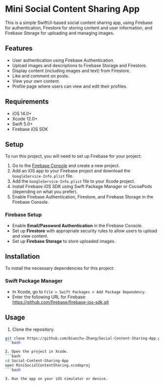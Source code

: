 # Mini Social Content Sharing App

This is a simple SwiftUI-based social content sharing app, using Firebase for authentication, Firestore for storing content and user information, and Firebase Storage for uploading and managing images.

## Features
- User authentication using Firebase Authentication.
- Upload images and descriptions to Firebase Storage and Firestore.
- Display content (including images and text) from Firestore.
- Like and comment on posts.
- View your own content.
- Profile page where users can view and edit their profiles.

## Requirements
- iOS 14.0+
- Xcode 12.0+
- Swift 5.0+
- Firebase iOS SDK

## Setup
To run this project, you will need to set up Firebase for your project:

1. Go to the [Firebase Console](https://console.firebase.google.com/) and create a new project.
2. Add an iOS app to your Firebase project and download the `GoogleService-Info.plist` file.
3. Add the `GoogleService-Info.plist` file to your Xcode project.
4. Install Firebase iOS SDK using Swift Package Manager or CocoaPods (depending on what you prefer).
5. Enable Firebase Authentication, Firestore, and Firebase Storage in the Firebase Console.

### Firebase Setup
- Enable **Email/Password Authentication** in the Firebase Console.
- Set up **Firestore** with appropriate security rules to allow users to upload and view content.
- Set up **Firebase Storage** to store uploaded images.

## Installation
To install the necessary dependencies for this project:

### Swift Package Manager
- In Xcode, go to `File > Swift Packages > Add Package Dependency`.
- Enter the following URL for Firebase:
https://github.com/firebase/firebase-ios-sdk.git

## Usage
1. Clone the repository.
 ```bash
 git clone https://github.com/Qiaochu-Zhang/Social-Content-Sharing-App.git
 ```bash

2. Open the project in Xcode.
 ```bash
cd Social-Content-Sharing-App
open MiniSocialContentSharing.xcodeproj
 ```bash

3. Run the app on your iOS simulator or device.


